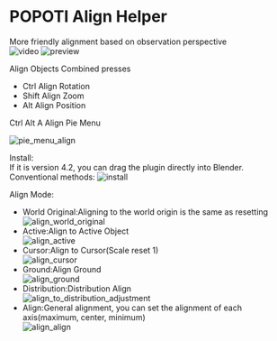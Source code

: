 # POPOTI Align Helper

More friendly alignment based on observation perspective<br>
![video](https://github.com/user-attachments/assets/edf170a9-f2ee-45fb-bacd-c68b49fdc9e5)
![preview](https://github.com/user-attachments/assets/69ddf320-2866-40dd-8d34-72b06c1dc0ca)

Align Objects Combined presses
- Ctrl    Align Rotation<br>
-  Shift  Align Zoom<br>
-  Alt     Align Position<br>

Ctrl Alt A Align Pie Menu

![pie_menu_align](https://github.com/user-attachments/assets/80215787-cc8b-4582-8c40-41bb9ad2970d)

Install:  
If it is version 4.2, you can drag the plugin directly into Blender.
Conventional methods:
![install](https://github.com/user-attachments/assets/63d1b126-69e0-4a26-9f5f-b53ed4942d8d)

Align Mode:<br>

- World Original:Aligning to the world origin is the same as resetting <br>
  ![align_world_original](https://github.com/user-attachments/assets/eebf698d-1231-4fd0-9aa4-7db7d0fcf49a)
- Active:Align to Active Object<br>
  ![align_active](https://github.com/user-attachments/assets/16bd50a7-affa-48d8-815d-fd2d072ae373)
- Cursor:Align to Cursor(Scale reset 1)<br>
  ![align_cursor](https://github.com/user-attachments/assets/f557a298-0694-48cc-8a30-85b88d0278d2)
- Ground:Align Ground<br>
  ![align_ground](https://github.com/user-attachments/assets/3e0b4640-b447-4e25-8d58-0a0080e56845)
- Distribution:Distribution Align<br>
  ![align_to_distribution_adjustment](https://github.com/user-attachments/assets/dcac3c07-fd22-4e3a-a702-651b15a5b214)
- Align:General alignment, you can set the alignment of each axis(maximum, center, minimum)<br>
  ![align_align](https://github.com/user-attachments/assets/4bee7cd3-3d4b-4c81-9989-0d79c9cf6c76)
